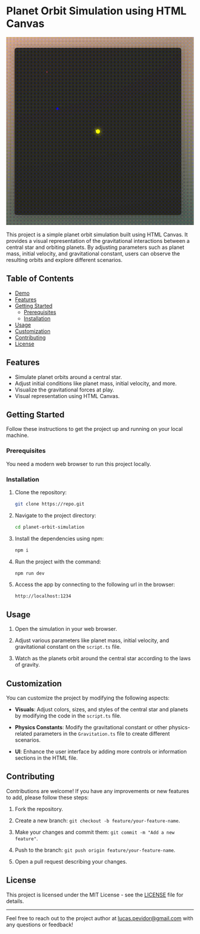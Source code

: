 # Planet Orbit Simulation using HTML Canvas

![Demo](demo.gif)

This project is a simple planet orbit simulation built using HTML Canvas. It provides a visual representation of the gravitational interactions between a central star and orbiting planets. By adjusting parameters such as planet mass, initial velocity, and gravitational constant, users can observe the resulting orbits and explore different scenarios.

## Table of Contents

- [Demo](#demo)
- [Features](#features)
- [Getting Started](#getting-started)
  - [Prerequisites](#prerequisites)
  - [Installation](#installation)
- [Usage](#usage)
- [Customization](#customization)
- [Contributing](#contributing)
- [License](#license)

## Features

- Simulate planet orbits around a central star.
- Adjust initial conditions like planet mass, initial velocity, and more.
- Visualize the gravitational forces at play.
- Visual representation using HTML Canvas.

## Getting Started

Follow these instructions to get the project up and running on your local machine.

### Prerequisites

You need a modern web browser to run this project locally.

### Installation

1. Clone the repository:

   ```bash
   git clone https://repo.git
   ```

1. Navigate to the project directory:

   ```bash
   cd planet-orbit-simulation
   ```

1. Install the dependencies using npm:

    ```bash
    npm i
    ```

1. Run the project with the command:

    ```bash
    npm run dev
    ```

1. Access the app by connecting to the following url in the browser:

    ```
    http://localhost:1234
    ```

## Usage

1. Open the simulation in your web browser.

1. Adjust various parameters like planet mass, initial velocity, and gravitational constant on the ```script.ts``` file.

1. Watch as the planets orbit around the central star according to the laws of gravity.

## Customization

You can customize the project by modifying the following aspects:

- **Visuals**: Adjust colors, sizes, and styles of the central star and planets by modifying the code in the `script.ts` file.

- **Physics Constants**: Modify the gravitational constant or other physics-related parameters in the `Gravitation.ts` file to create different scenarios.

- **UI**: Enhance the user interface by adding more controls or information sections in the HTML file.

## Contributing

Contributions are welcome! If you have any improvements or new features to add, please follow these steps:

1. Fork the repository.

2. Create a new branch: `git checkout -b feature/your-feature-name`.

3. Make your changes and commit them: `git commit -m "Add a new feature"`.

4. Push to the branch: `git push origin feature/your-feature-name`.

5. Open a pull request describing your changes.

## License

This project is licensed under the MIT License - see the [LICENSE](LICENSE) file for details.

---

Feel free to reach out to the project author at lucas.pevidor@gmail.com with any questions or feedback!